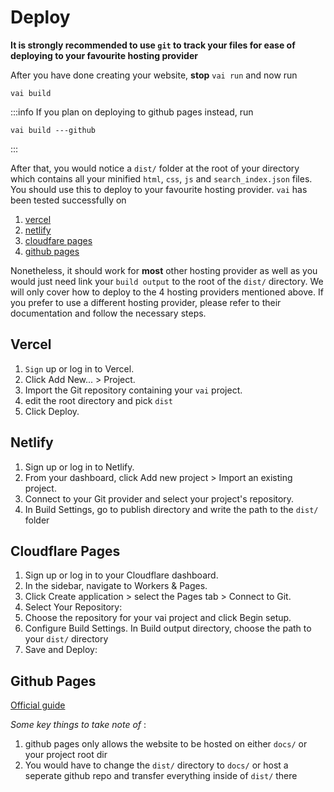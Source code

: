 # Deploy


**It is strongly recommended to use `git` to track your files for ease of deploying to your favourite hosting provider**

After you have done creating your website, **stop** `vai run` and now run

```
vai build
``` 

:::info If you plan on deploying to github pages instead, run
```
vai build ---github
```
:::

After that, you would notice a `dist/` folder at the root of your directory which contains all your minified `html`, `css`, `js` and `search_index.json` files. You should use this to deploy to your favourite hosting provider. 
`vai` has been tested successfully on 

1. [vercel](https://vercel.com/)
2. [netlify](https://www.netlify.com/)
3. [cloudfare pages](https://pages.cloudflare.com/)
4. [github pages](https://docs.github.com/en/pages/getting-started-with-github-pages/creating-a-github-pages-site)

Nonetheless,  it should work for **most** other hosting provider as well as you would just need link your `build output` to the root of the `dist/` directory. We will only cover how to deploy to the 4 hosting providers mentioned above. If you prefer to use a different hosting provider, please refer to their documentation and follow the necessary steps.




## Vercel
1. `Sign` up or log in to Vercel.
2. Click Add New... > Project.
3. Import the Git repository containing your `vai` project.
4. edit the root directory and pick `dist`
5. Click Deploy.

## Netlify
1. Sign up or log in to Netlify.
2. From your dashboard, click Add new project > Import an existing project.
3. Connect to your Git provider and select your project's repository.
4. In Build Settings, go to publish directory and write the path to the `dist/` folder

## Cloudflare Pages
1. Sign up or log in to your Cloudflare dashboard.
2. In the sidebar, navigate to Workers & Pages.
3. Click Create application > select the Pages tab > Connect to Git.
4. Select Your Repository:
5. Choose the repository for your vai project and click Begin setup.
6. Configure Build Settings. In Build output directory, choose the path to your	`dist/` directory
7. Save and Deploy:


## Github Pages
[Official guide](https://docs.github.com/en/pages/getting-started-with-github-pages/creating-a-github-pages-site)

*Some key things to take note of* :

1. github pages only allows the website to be hosted on either `docs/` or your project root dir
2. You would have to change the `dist/` directory to `docs/` or host a seperate github repo and transfer everything inside of  `dist/` there  